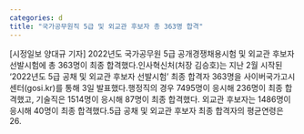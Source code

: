 ```yaml
---
categories: d
title: "국가공무원직 5급 및 외교관 후보자 총 363명 합격"
---
```

[시정일보 양대규 기자] 2022년도 국가공무원 5급 공개경쟁채용시험 및 외교관 후보자 선발시험에 총 363명이 최종 합격했다.인사혁신처(처장 김승호)는 지난 2월 시작된 ‘2022년도 5급 공채 및 외교관 후보자 선발시험’ 최종 합격자 363명을 사이버국가고시센터(gosi.kr)를 통해 3일 발표했다.행정직의 경우 7495명이 응시해 236명이 최종 합격했고, 기술직은 1514명이 응시해 87명이 최종 합격했다. 외교관 후보자는 1486명이 응시해 40명이 최종 합격했다.5급 공채 및 외교관 후보자 최종 합격자의 평균연령은 26.